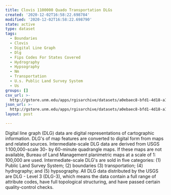 ```yaml
---
title: Clovis 1100000 Quado Transportation DLGs
created: '2020-12-02T16:58:22.698784'
modified: '2020-12-02T16:58:22.698790'
state: active
type: dataset
tags:
  - Boundaries
  - Clovis
  - Digital Line Graph
  - Dlg
  - Fips Codes For States Covered
  - Hydrography
  - Hypsography
  - Nm
  - Transportation
  - U.s. Public Land Survey System
  - Us
groups: []
csv_url: >-
  http://gstore.unm.edu/apps/rgisarchive/datasets/a0ebaec8-bfd1-4d18-a16e-3b9f2a12309b/tclovisshp.derived.csv
json_url: >-
  http://gstore.unm.edu/apps/rgisarchive/datasets/a0ebaec8-bfd1-4d18-a16e-3b9f2a12309b/tclovisshp.derived.json
layout: post

---
```


Digital line graph (DLG) data are digital representations of
cartographic information. DLG's of map features are
converted to digital form from maps and related sources.
Intermediate-scale DLG data are derived from USGS
1:100,000-scale 30- by 60-minute quadrangle maps. If these
maps are not available, Bureau of Land Management
planimetric maps at a scale of 1: 100,000 are used.
Intermediate-scale DLG's are sold in five categories: (1)
Public Land Survey System; (2) boundaries (3)
transportation; (4) hydrography; and (5) hypsography. All
DLG data distributed by the USGS are DLG - Level 3 (DLG-3),
which means the data contain a full range of attribute
codes, have full topological structuring, and have passed
certain quality-control checks.

